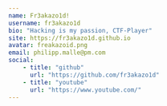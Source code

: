```yaml
---
name: Fr3akazo1d!
username: fr3akazo1d
bio: "Hacking is my passion, CTF-Player"
site: https://fr3akazo1d.github.io
avatar: freakazoid.png
email: philipp.malle@pm.com
social:
    - title: "github"
      url: "https://github.com/fr3akazo1d"
    - title: "youtube"
      url: "https://www.youtube.com/"
---
```

